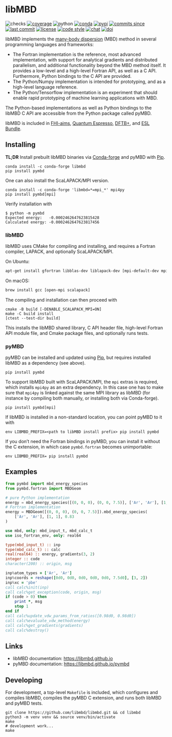 # libMBD

![checks](https://img.shields.io/github/checks-status/libmbd/libmbd/master.svg)
[![coverage](https://img.shields.io/codecov/c/github/libmbd/libmbd.svg)](https://codecov.io/gh/libmbd/libmbd)
![python](https://img.shields.io/pypi/pyversions/pymbd.svg)
[![conda](https://img.shields.io/conda/vn/conda-forge/libmbd.svg)](https://anaconda.org/conda-forge/libmbd)
[![pypi](https://img.shields.io/pypi/v/pymbd.svg)](https://pypi.org/project/pymbd/)
[![commits since](https://img.shields.io/github/commits-since/libmbd/libmbd/latest.svg)](https://github.com/libmbd/libmbd/releases)
[![last commit](https://img.shields.io/github/last-commit/libmbd/libmbd.svg)](https://github.com/libmbd/libmbd/commits/master)
[![license](https://img.shields.io/github/license/libmbd/libmbd.svg)](https://github.com/libmbd/libmbd/blob/master/LICENSE)
[![code style](https://img.shields.io/badge/code%20style-black-202020.svg)](https://github.com/ambv/black)
[![chat](https://img.shields.io/gitter/room/libmbd/community)](https://gitter.im/libmbd/community)
[![doi](https://img.shields.io/badge/doi-10%2Fg67f-blue)](http://doi.org/g67f)

libMBD implements the [many-body dispersion](http://dx.doi.org/10.1063/1.4865104) (MBD) method in several programming languages and frameworks:

- The Fortran implementation is the reference, most advanced implementation, with support for analytical gradients and distributed parallelism, and additional functionality beyond the MBD method itself. It provides a low-level and a high-level Fortran API, as well as a C API. Furthermore, Python bindings to the C API are provided.
- The Python/Numpy implementation is intended for prototyping, and as a high-level language reference.
- The Python/Tensorflow implementation is an experiment that should enable rapid prototyping of machine learning applications with MBD.

The Python-based implementations as well as Python bindings to the libMBD C API are accessible from the Python package called pyMBD.

libMBD is included in [FHI-aims](https://aimsclub.fhi-berlin.mpg.de), [Quantum Espresso](https://www.quantum-espresso.org), [DFTB+](https://dftbplus.org), and [ESL Bundle](https://esl.cecam.org/bundle/).

## Installing

**TL;DR** Install prebuilt libMBD binaries via [Conda-forge](https://conda-forge.org) and pyMBD with [Pip](https://pip.pypa.io/en/stable/quickstart/).

```
conda install -c conda-forge libmbd
pip install pymbd
```

One can also install the ScaLAPACK/MPI version.

```
conda install -c conda-forge 'libmbd=*=mpi_*' mpi4py
pip install pymbd[mpi]
```

Verify installation with

```
$ python -m pymbd
Expected energy:   -0.0002462647623815428
Calculated energy: -0.0002462647623817456
```

### libMBD

libMBD uses CMake for compiling and installing, and requires a Fortran compiler, LAPACK, and optionally ScaLAPACK/MPI.

On Ubuntu:

```bash
apt-get install gfortran libblas-dev liblapack-dev [mpi-default-dev mpi-default-bin libscalapack-mpi-dev]
```

On macOS:

```bash
brew install gcc [open-mpi scalapack]
```

The compiling and installation can then proceed with

```
cmake -B build [-DENABLE_SCALAPACK_MPI=ON]
make -C build install
[ctest --test-dir build]
```

This installs the libMBD shared library, C API header file,  high-level Fortran API module file, and Cmake package files, and optionally runs tests.

### pyMBD

pyMBD can be installed and updated using [Pip](https://pip.pypa.io/en/stable/quickstart/), but requires installed libMBD as a dependency (see above).

```
pip install pymbd
```

To support libMBD built with ScaLAPACK/MPI, the `mpi` extras is required, which installs `mpi4py` as an extra dependency. In this case one has to make sure that `mpi4py` is linked against the same MPI library as libMBD (for instance by compiling both manually, or installing both via Conda-forge).

```
pip install pymbd[mpi]
```

If libMBD is installed in a non-standard location, you can point pyMBD to it with

```
env LIBMBD_PREFIX=<path to libMBD install prefix> pip install pymbd
```

If you don’t need the Fortran bindings in pyMBD, you can install it without the C extension, in which case `pymbd.fortran` becomes unimportable:

```
env LIBMBD_PREFIX= pip install pymbd
```


## Examples

```python
from pymbd import mbd_energy_species
from pymbd.fortran import MBDGeom

# pure Python implementation
energy = mbd_energy_species([(0, 0, 0), (0, 0, 7.5)], ['Ar', 'Ar'], [1, 1], 0.83)
# Fortran implementation
energy = MBDGeom([(0, 0, 0), (0, 0, 7.5)]).mbd_energy_species(
    ['Ar', 'Ar'], [1, 1], 0.83
)
```

```fortran
use mbd, only: mbd_input_t, mbd_calc_t
use iso_fortran_env, only: real64

type(mbd_input_t) :: inp
type(mbd_calc_t) :: calc
real(real64) :: energy, gradients(3, 2)
integer :: code
character(200) :: origin, msg

inp%atom_types = ['Ar', 'Ar']
inp%coords = reshape([0d0, 0d0, 0d0, 0d0, 0d0, 7.5d0], [3, 2])
inp%xc = 'pbe'
call calc%init(inp)
call calc%get_exception(code, origin, msg)
if (code > 0) then
    print *, msg
    stop 1
end if
call calc%update_vdw_params_from_ratios([0.98d0, 0.98d0])
call calc%evaluate_vdw_method(energy)
call calc%get_gradients(gradients)
call calc%destroy()
```

## Links

- libMBD documentation: https://libmbd.github.io
- pyMBD documentation: https://libmbd.github.io/pymbd

## Developing

For development, a top-level `Makefile` is included, which configures and compiles libMBD, compiles the pyMBD C extension, and runs both libMBD and pyMBD tests.

```
git clone https://github.com/libmbd/libmbd.git && cd libmbd
python3 -m venv venv && source venv/bin/activate
make
# development work...
make
```

